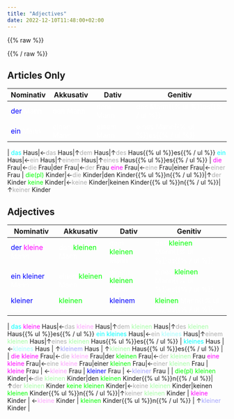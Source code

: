 ```yaml
---
title: "Adjectives"
date: 2022-12-10T11:48:00+02:00
---
```


{{% raw %}}

<style>
table tbody tr td {
	color: white !important;
}
</style>

{{% / raw %}}


## Articles Only

Nominativ|Akkusativ|Dativ|Genitiv<!-- j2aignore -->
-|-|-|-
<span style="color:blue">der</span>  Mann|den  Mann|dem  Mann|des  Mann{{% ul %}}es{{% / ul %}}
<span style="color:blue">ein</span>  Mann|einen  Mann|einem  Mann|eines  Mann{{% ul %}}es{{% / ul %}}
|
<span style="color:cyan">das</span>  Haus|←<span style="opacity:35%">das </span> Haus|↑<span style="opacity:35%">dem </span> Haus|↑<span style="opacity:35%">des </span> Haus{{% ul %}}es{{% / ul %}}
<span style="color:cyan">ein</span>  Haus|←<span style="opacity:35%">ein </span> Haus|↑<span style="opacity:35%">einem </span> Haus|↑<span style="opacity:35%">eines </span> Haus{{% ul %}}es{{% / ul %}}
|
<span style="color:#FF00FF">die</span>  Frau|←<span style="opacity:35%">die </span> Frau|der  Frau|←<span style="opacity:35%">der </span> Frau
<span style="color:#FF00FF">eine</span>  Frau|←<span style="opacity:35%">eine </span> Frau|einer  Frau|←<span style="opacity:35%">einer </span> Frau
|
<span style="color:#00FF00">die(pl)</span>  Kinder|←<span style="opacity:35%">die </span>  Kinder|den  Kinder{{% ul %}}n{{% / ul %}}|↑<span style="opacity:35%">der </span> Kinder
<span style="color:#00FF00">keine</span>  Kinder|←<span style="opacity:35%">keine </span> Kinder|keinen  Kinder{{% ul %}}n{{% / ul %}}|↑<span style="opacity:35%">keiner </span> Kinder

## Adjectives

Nominativ|Akkusativ|Dativ|Genitiv<!-- j2aignore -->
-|-|-|-
<span style="color:blue">der</span> <span style="color:#FF00FF">kleine</span> Mann|den <span style="color:#00FF00">kleinen</span> Mann|dem <span style="color:#00FF00">kleinen</span> Mann|des <span style="color:#00FF00">kleinen</span> Mann{{% ul %}}es{{% / ul %}}
<span style="color:blue">ein</span> <span style="color:blue">kleiner</span> Mann|einen <span style="color:#00FF00">kleinen</span> Mann|einem <span style="color:#00FF00">kleinen</span> Mann|eines <span style="color:#00FF00">kleinen</span> Mann{{% ul %}}es{{% / ul %}}
| <span style="color:blue">kleiner</span> Mann | <span style="color:#00FF00">kleinen</span> Mann | <span style="color:blue">kleinem</span> Mann | <span style="color:#00FF00">kleinen</span> Mann{{% ul %}}es{{% / ul %}} |
|
<span style="color:cyan">das</span> <span style="color:#FF00FF">kleine</span> Haus|←<span style="opacity:35%">das <span style="color:#FF00FF">kleine</span></span> Haus|↑<span style="opacity:35%">dem <span style="color:#00FF00">kleinen</span></span> Haus|↑<span style="opacity:35%">des <span style="color:#00FF00">kleinen</span></span> Haus{{% ul %}}es{{% / ul %}}
<span style="color:cyan">ein</span> <span style="color:cyan">kleines</span> Haus|←<span style="opacity:35%">ein <span style="color:cyan">kleines</span></span> Haus|↑<span style="opacity:35%">einem <span style="color:#00FF00">kleinen</span></span> Haus|↑<span style="opacity:35%">eines <span style="color:#00FF00">kleinen</span></span> Haus{{% ul %}}es{{% / ul %}}
| <span style="color:cyan">kleines</span> Haus | ←<span style="opacity:35%"><span style="color:cyan">kleines</span></span> Haus | ↑<span style="opacity:35%"><span style="color:blue">kleinem</span></span> Haus | ↑<span style="opacity:35%"><span style="color:#00FF00">kleinen</span></span> Haus{{% ul %}}es{{% / ul %}} |
|
<span style="color:#FF00FF">die</span> <span style="color:#FF00FF">kleine</span> Frau|←<span style="opacity:35%">die <span style="color:#FF00FF">kleine</span></span> Frau|der <span style="color:#00FF00">kleinen</span> Frau|←<span style="opacity:35%">der <span style="color:#00FF00">kleinen</span></span> Frau
<span style="color:#FF00FF">eine</span> <span style="color:#FF00FF">kleine</span> Frau|←<span style="opacity:35%">eine <span style="color:#FF00FF">kleine</span></span> Frau|einer <span style="color:#00FF00">kleinen</span> Frau|←<span style="opacity:35%">einer <span style="color:#00FF00">kleinen</span></span> Frau
| <span style="color:#FF00FF">kleine</span> Frau | ←<span style="opacity:35%"><span style="color:#FF00FF">kleine</span></span> Frau | <span style="color:blue">kleiner</span> Frau | ←<span style="opacity:35%"><span style="color:blue">kleiner</span></span> Frau |
|
<span style="color:#00FF00">die(pl)</span> <span style="color:#00FF00">kleinen</span> Kinder|←<span style="opacity:35%">die <span style="color:#00FF00">kleinen</span></span>  Kinder|den <span style="color:#00FF00">kleinen</span> Kinder{{% ul %}}n{{% / ul %}}|↑<span style="opacity:35%">der <span style="color:#00FF00">kleinen</span></span> Kinder
<span style="color:#00FF00">keine</span> <span style="color:#00FF00">kleinen</span> Kinder|←<span style="opacity:35%">keine <span style="color:#00FF00">kleinen</span></span> Kinder|keinen <span style="color:#00FF00">kleinen</span> Kinder{{% ul %}}n{{% / ul %}}|↑<span style="opacity:35%">keiner <span style="color:#00FF00">kleinen</span></span> Kinder
| <span style="color:#FF00FF">kleine</span> Kinder | ←<span style="opacity:35%"><span style="color:#FF00FF">kleine</span></span> Kinder | <span style="color:#00FF00">kleinen</span> Kinder{{% ul %}}n{{% / ul %}} | ↑<span style="opacity:35%"><span style="color:blue">kleiner</span></span> Kinder |
